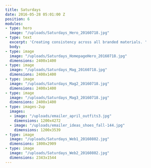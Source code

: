 ```yaml
---
title: Saturdays
date: 2016-05-28 05:01:00 Z
position: 6
modules:
- type: hero
  image: "/uploads/Saturdays_Hero_20160718.jpg"
- type: text
  excerpt: 'Creating consistency across all branded materials. '
  body: 
- type: image
  image: "/uploads/Saturdays_HomepageHero_20160718.jpg"
  dimensions: 2400x1400
- type: image
  image: "/uploads/Saturdays_Mag_20160718.jpg"
  dimensions: 2400x1400
- type: image
  image: "/uploads/Saturdays_Mag2_20160718.jpg"
  dimensions: 2400x1400
- type: image
  image: "/uploads/Saturdays_Mag3_20160718.jpg"
  dimensions: 2400x1400
- type: images-2up
  images:
  - image: "/uploads/emailer_april_outfits3.jpg"
    dimensions: 1200x4272
  - image: "/uploads/emailer_ideas_shoes_fall-144.jpg"
    dimensions: 1200x3539
- type: image
  image: "/uploads/Saturdays_Web1_20160802.jpg"
  dimensions: 1800x2909
- type: image
  image: "/uploads/Saturdays_Web2_20160802.jpg"
  dimensions: 2343x1544
---
```



